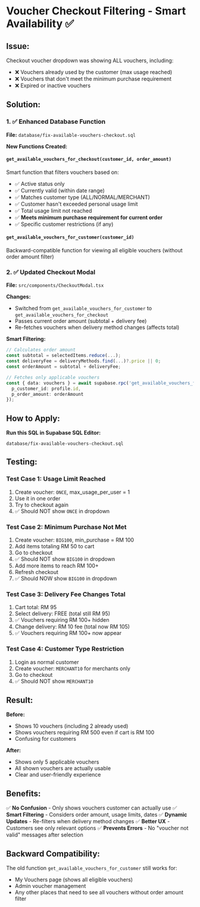 # Voucher Checkout Filtering - Smart Availability ✅

## Issue:
Checkout voucher dropdown was showing ALL vouchers, including:
- ❌ Vouchers already used by the customer (max usage reached)
- ❌ Vouchers that don't meet the minimum purchase requirement
- ❌ Expired or inactive vouchers

## Solution:

### 1. ✅ Enhanced Database Function

**File:** `database/fix-available-vouchers-checkout.sql`

**New Functions Created:**

#### `get_available_vouchers_for_checkout(customer_id, order_amount)`
Smart function that filters vouchers based on:
- ✅ Active status only
- ✅ Currently valid (within date range)
- ✅ Matches customer type (ALL/NORMAL/MERCHANT)
- ✅ Customer hasn't exceeded personal usage limit
- ✅ Total usage limit not reached
- ✅ **Meets minimum purchase requirement for current order**
- ✅ Specific customer restrictions (if any)

#### `get_available_vouchers_for_customer(customer_id)`
Backward-compatible function for viewing all eligible vouchers (without order amount filter)

### 2. ✅ Updated Checkout Modal

**File:** `src/components/CheckoutModal.tsx`

**Changes:**
- Switched from `get_available_vouchers_for_customer` to `get_available_vouchers_for_checkout`
- Passes current order amount (subtotal + delivery fee)
- Re-fetches vouchers when delivery method changes (affects total)

**Smart Filtering:**
```typescript
// Calculates order amount
const subtotal = selectedItems.reduce(...);
const deliveryFee = deliveryMethods.find(...)?.price || 0;
const orderAmount = subtotal + deliveryFee;

// Fetches only applicable vouchers
const { data: vouchers } = await supabase.rpc('get_available_vouchers_for_checkout', {
  p_customer_id: profile.id,
  p_order_amount: orderAmount
});
```

## How to Apply:

**Run this SQL in Supabase SQL Editor:**
```
database/fix-available-vouchers-checkout.sql
```

## Testing:

### Test Case 1: Usage Limit Reached
1. Create voucher: `ONCE`, max_usage_per_user = 1
2. Use it in one order
3. Try to checkout again
4. ✅ Should NOT show `ONCE` in dropdown

### Test Case 2: Minimum Purchase Not Met
1. Create voucher: `BIG100`, min_purchase = RM 100
2. Add items totaling RM 50 to cart
3. Go to checkout
4. ✅ Should NOT show `BIG100` in dropdown
5. Add more items to reach RM 100+
6. Refresh checkout
7. ✅ Should NOW show `BIG100` in dropdown

### Test Case 3: Delivery Fee Changes Total
1. Cart total: RM 95
2. Select delivery: FREE (total still RM 95)
3. ✅ Vouchers requiring RM 100+ hidden
4. Change delivery: RM 10 fee (total now RM 105)
5. ✅ Vouchers requiring RM 100+ now appear

### Test Case 4: Customer Type Restriction
1. Login as normal customer
2. Create voucher: `MERCHANT10` for merchants only
3. Go to checkout
4. ✅ Should NOT show `MERCHANT10`

## Result:

**Before:**
- Shows 10 vouchers (including 2 already used)
- Shows vouchers requiring RM 500 even if cart is RM 100
- Confusing for customers

**After:**
- Shows only 5 applicable vouchers
- All shown vouchers are actually usable
- Clear and user-friendly experience

## Benefits:

✅ **No Confusion** - Only shows vouchers customer can actually use
✅ **Smart Filtering** - Considers order amount, usage limits, dates
✅ **Dynamic Updates** - Re-filters when delivery method changes
✅ **Better UX** - Customers see only relevant options
✅ **Prevents Errors** - No "voucher not valid" messages after selection

## Backward Compatibility:

The old function `get_available_vouchers_for_customer` still works for:
- My Vouchers page (shows all eligible vouchers)
- Admin voucher management
- Any other places that need to see all vouchers without order amount filter
